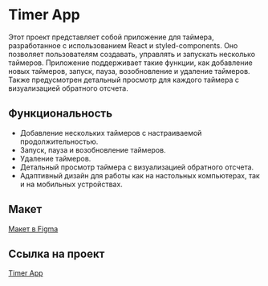 # Timer App

Этот проект представляет собой приложение для таймера, разработанное с использованием React и styled-components. Оно позволяет пользователям создавать, управлять и запускать несколько таймеров. Приложение поддерживает такие функции, как добавление новых таймеров, запуск, пауза, возобновление и удаление таймеров. Также предусмотрен детальный просмотр для каждого таймера с визуализацией обратного отсчета.

## Функциональность

- Добавление нескольких таймеров с настраиваемой продолжительностью.
- Запуск, пауза и возобновление таймеров.
- Удаление таймеров.
- Детальный просмотр таймера с визуализацией обратного отсчета.
- Адаптивный дизайн для работы как на настольных компьютерах, так и на мобильных устройствах.

## Макет

[Макет в Figma](https://www.figma.com/design/l5KBtHDKDjHnvRzYdd2bYc/%D0%A2%D0%B0%D0%B9%D0%BC%D0%B5%D1%80?node-id=4-1837&t=GIPWi3NItVZuo7ke-0)

## Ссылка на проект

[Timer App](https://iramurashova.github.io/timer-app/)

